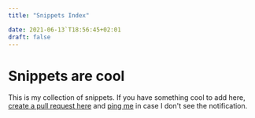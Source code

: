 ```yaml
---
title: "Snippets Index"

date: 2021-06-13`T18:56:45+02:01
draft: false
---
```

# Snippets are cool

This is my collection of snippets. If you have something cool to add here, [create a pull request here](https://github.dev/edpichler/snippets.pichler.network/tree/master/content) and [ping me](https://twitter.com/EduPichler) in case I don't see the notification.